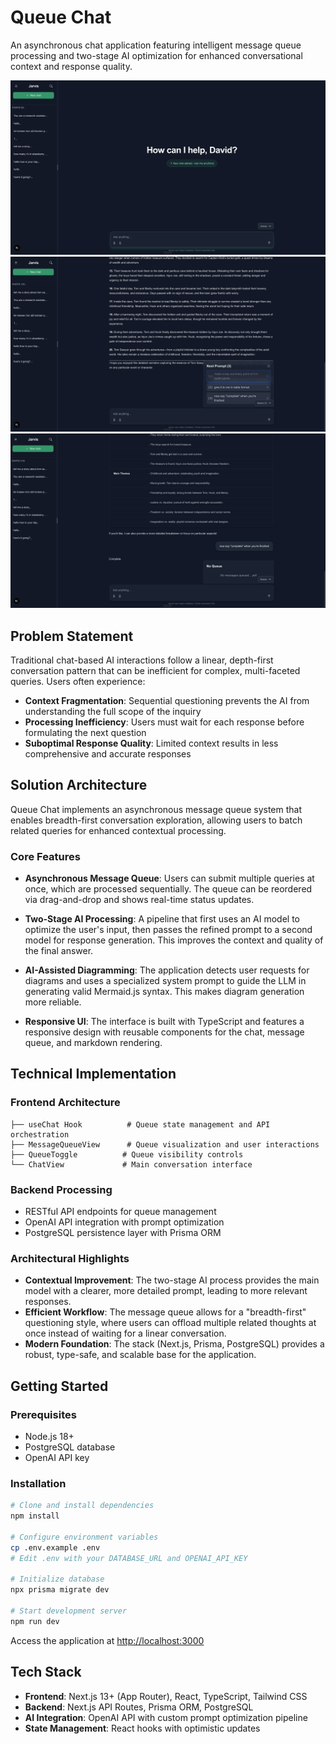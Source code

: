 # Queue Chat

An asynchronous chat application featuring intelligent message queue processing and two-stage AI optimization for enhanced conversational context and response quality.

![Queue Chat Interface](./public/IMG_1388.png)
![Message Queue Management](./public/IMG_2898.png)
![Conversation Flow](./public/IMG_4344.png)

## Problem Statement

Traditional chat-based AI interactions follow a linear, depth-first conversation pattern that can be inefficient for complex, multi-faceted queries. Users often experience:

- **Context Fragmentation**: Sequential questioning prevents the AI from understanding the full scope of the inquiry
- **Processing Inefficiency**: Users must wait for each response before formulating the next question
- **Suboptimal Response Quality**: Limited context results in less comprehensive and accurate responses

## Solution Architecture

Queue Chat implements an asynchronous message queue system that enables breadth-first conversation exploration, allowing users to batch related queries for enhanced contextual processing.

### Core Features

- **Asynchronous Message Queue**: Users can submit multiple queries at once, which are processed sequentially. The queue can be reordered via drag-and-drop and shows real-time status updates.

- **Two-Stage AI Processing**: A pipeline that first uses an AI model to optimize the user's input, then passes the refined prompt to a second model for response generation. This improves the context and quality of the final answer.

- **AI-Assisted Diagramming**: The application detects user requests for diagrams and uses a specialized system prompt to guide the LLM in generating valid Mermaid.js syntax. This makes diagram generation more reliable.

- **Responsive UI**: The interface is built with TypeScript and features a responsive design with reusable components for the chat, message queue, and markdown rendering.

## Technical Implementation

### Frontend Architecture
```
├── useChat Hook          # Queue state management and API orchestration
├── MessageQueueView      # Queue visualization and user interactions  
├── QueueToggle          # Queue visibility controls
└── ChatView             # Main conversation interface
```

### Backend Processing
- RESTful API endpoints for queue management
- OpenAI API integration with prompt optimization
- PostgreSQL persistence layer with Prisma ORM

### Architectural Highlights
- **Contextual Improvement**: The two-stage AI process provides the main model with a clearer, more detailed prompt, leading to more relevant responses.
- **Efficient Workflow**: The message queue allows for a "breadth-first" questioning style, where users can offload multiple related thoughts at once instead of waiting for a linear conversation.
- **Modern Foundation**: The stack (Next.js, Prisma, PostgreSQL) provides a robust, type-safe, and scalable base for the application.

## Getting Started

### Prerequisites
- Node.js 18+
- PostgreSQL database
- OpenAI API key

### Installation

```bash
# Clone and install dependencies
npm install

# Configure environment variables
cp .env.example .env
# Edit .env with your DATABASE_URL and OPENAI_API_KEY

# Initialize database
npx prisma migrate dev

# Start development server
npm run dev
```

Access the application at [http://localhost:3000](http://localhost:3000)

## Tech Stack

- **Frontend**: Next.js 13+ (App Router), React, TypeScript, Tailwind CSS
- **Backend**: Next.js API Routes, Prisma ORM, PostgreSQL
- **AI Integration**: OpenAI API with custom prompt optimization pipeline
- **State Management**: React hooks with optimistic updates
